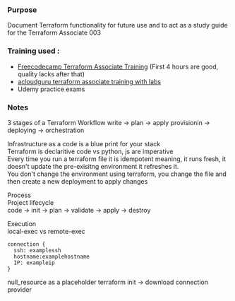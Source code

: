 ### Purpose
Document Terraform functionality for future use and to act as a study guide for the Terraform Associate 003  

### Training used :
- [Freecodecamp Terraform Associate Training](https://www.youtube.com/watch?v=SPcwo0Gq9T8) (First 4 hours are good, quality lacks after that)
- [acloudguru terraform associate training with labs](https://learn.acloud.guru/course/hashicorp-certified-terraform-associate-1/dashboard)
- Udemy practice exams

### Notes

3 stages of a Terraform Workflow 
write -> plan -> apply
provisionin -> deploying -> orchestration

Infrastructure as a code is a blue print for your stack  
Terraform is declaritive code vs python, js are imperative  
Every time you run a terraform file it is idempotent meaning, it runs fresh, it doesn't update the pre-exisitng environment it refreshes it.  
You don't change the environment using terraform, you change the file and then create a new deployment to apply changes    

Process  
Project lifecycle  
code -> init -> plan -> validate -> apply -> destroy  

Execution  
local-exec vs remote-exec  

```
connection {
  ssh: examplessh
  hostname:examplehostname
  IP: exampleip
}
```
null_resource as a placeholder
terraform init -> download connection provider
